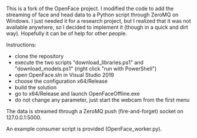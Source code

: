This is a fork of the OpenFace project.
I modified the code to add the streaming of face and head data to a Python script through ZeroMQ on Windows.
I just needed it for a research project, but I realized that it was not available anywhere, so I decided to implement it (though in a quick and dirt way).
Hopefully it can be of help for other people.

Instructions:
- clone the repository
- execute the two scripts "download_libraries.ps1" and "download_models.ps1" (right click "run with PowerShell")
- open OpenFace.sln in Visual Studio 2019
- choose the configuration x64/Release
- build the solution
- go to x64/Release and launch OpenFaceOffline.exe
- do not change any parameter, just start the webcam from the first menu

The data is streamed through a ZeroMQ push (fire-and-forget) socket on 127.0.0.1:5000.

An example consumer script is provided (OpenFace_worker.py).
